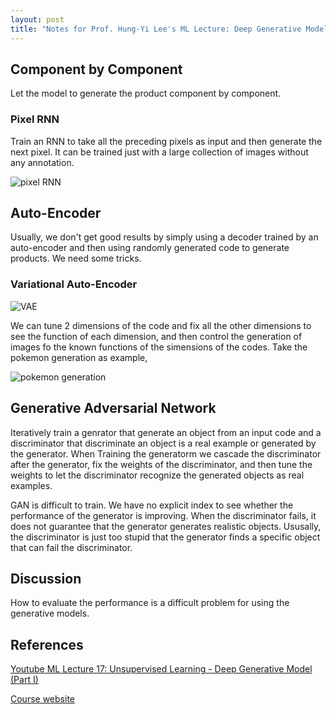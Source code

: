 ```yaml
---
layout: post
title: "Notes for Prof. Hung-Yi Lee's ML Lecture: Deep Generative Model"
---
```


## Component by Component

Let the model to generate the product component by component.

### Pixel RNN

Train an RNN to take all the preceding pixels as input and then generate the next pixel. It can be trained just with a large collection of images without any annotation.

![pixel RNN](https://baliuzeger.github.io/sjl/assets/images/HYL_ML_17/pixel-RNN.png)

## Auto-Encoder

Usually, we don't get good results by simply using a decoder trained by an auto-encoder and then using randomly generated code to generate products. We need some tricks.

### Variational Auto-Encoder

![VAE](https://baliuzeger.github.io/sjl/assets/images/HYL_ML_17/VAE.png)

We can tune 2 dimensions of the code and fix all the other dimensions to see the function of each dimension, and then control the generation of images fo the known functions of the simensions of the codes. Take the pokemon generation as example,

![pokemon generation](https://baliuzeger.github.io/sjl/assets/images/HYL_ML_17/pokemon_gen.png)

## Generative Adversarial Network

Iteratively train a genrator that generate an object from an input code and a discriminator that discriminate an object is a real example or generated by the generator. When Training the generatorm we cascade the discriminator after the generator, fix the weights of the discriminator, and then tune the weights to let the discriminator recognize the generated objects as real examples.

GAN is difficult to train. We have no explicit index to see whether the performance of the generator is improving. When the discriminator fails, it does not guarantee that the generator generates realistic objects. Ususally, the discriminator is just too stupid that the generator finds a specific object that can fail the discriminator.

## Discussion

How to evaluate the performance is a difficult problem for using the generative models.

## References

[Youtube ML Lecture 17: Unsupervised Learning - Deep Generative Model (Part I)](https://www.youtube.com/watch?v=YNUek8ioAJk&list=PLJV_el3uVTsPy9oCRY30oBPNLCo89yu49&index=29)

[Course website](https://speech.ee.ntu.edu.tw/~hylee/ml/2020-spring.html)
